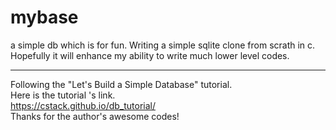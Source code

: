 # mybase
a simple db which is for fun.
Writing a simple sqlite clone from scrath in c.
Hopefully it will enhance my ability to write much lower level codes.  

****
Following the "Let's Build a Simple Database" tutorial.  
Here is the tutorial 's link.  
https://cstack.github.io/db_tutorial/  
Thanks for the author's awesome codes!

